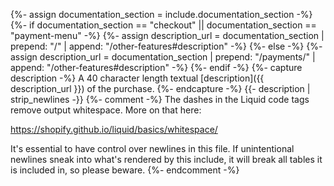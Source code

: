 {%- assign documentation_section = include.documentation_section -%}
{%- if documentation_section == "checkout" || documentation_section == "payment-menu" -%}
    {%- assign description_url = documentation_section | prepend: "/" | append: "/other-features#description" -%}
{%- else -%}
    {%- assign description_url = documentation_section | prepend: "/payments/" | append: "/other-features#description" -%}
{%- endif -%}
{%- capture description -%}
    A 40 character length textual [description]({{ description_url }}) of the purchase.
{%- endcapture -%}
{{- description | strip_newlines -}}
{%- comment -%}
The dashes in the Liquid code tags remove output whitespace. More on that here:

<https://shopify.github.io/liquid/basics/whitespace/>

It's essential to have control over newlines in this file. If unintentional
newlines sneak into what's rendered by this include, it will break all tables
it is included in, so please beware.
{%- endcomment -%}

